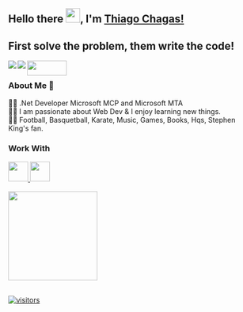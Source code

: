 ## Hello there <img src="https://github.com/TheDudeThatCode/TheDudeThatCode/blob/master/Assets/Hi.gif" width="29px">, I'm [Thiago Chagas!](https://www.linkedin.com/in/thiago-dos-santos-chagas-42412186/) 

## First solve the problem, them write the code!

<a href="[https://www.linkedin.com/in/seu-usuário-linkedln-aqui](https://www.linkedin.com/in/thiago-dos-santos-chagas-42412186/)" target="_blank"><img align="left" src="https://img.shields.io/badge/-LinkedIn-%230077B5?style=for-the-badge&logo=linkedin&logoColor=white" target="_blank"></a>   

<a href="mailto:contato@chagas.bass@gmail.co"><img align="left" src="https://img.shields.io/badge/Gmail-D14836?style=for-the-badge&logo=gmail&logoColor=white" target="_blank"></a>

<a href="https://thiago-chagas.medium.com/">
  <img align="left"  src="https://img.shields.io/badge/Medium-lightgrey"  width="80" height="30" />
</a>
<br />

### About Me 🚀
👨‍💻  .Net Developer Microsoft MCP and Microsoft MTA </br>
👨‍💻  I am passionate about Web Dev & I enjoy learning new things. </br>
👨‍💻  Football, Basquetball, Karate, Music, Games, Books, Hqs, Stephen King's fan. </br>

### Work With

<a href="#">
   <img src="https://cdn.jsdelivr.net/gh/devicons/devicon/icons/dotnetcore/dotnetcore-original.svg" width="40" height="40" />
</a>
<a href="#">
    <img src="https://cdn.jsdelivr.net/gh/devicons/devicon/icons/azure/azure-original.svg" width="40" height="40"/>      
</a> 
</br>
</br>
<div>
<a href="https://github.com/chagasbass">
<img height="180em" src="https://github-readme-stats.vercel.app/api?username=chagasbass&show_icons=true&theme=dracula&include_all_commits=true&count_private=true"/>
</div>
 </br>
 
![visitors](https://visitor-badge.laobi.icu/badge?page_id=isupersky.isupersky)
